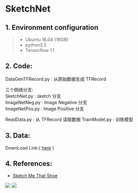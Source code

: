 # SketchNet
## 1. Environment configuration
   > - Ubuntu 16.04 (16GB)
   > - python3.5
   > - Tensorflow 1.1

## 2. Code:
DataGenTFRecord.py : 从原始数据生成 TFRecord
	
三个网络分支:<br/>
SketchNet.py : sketch 分支<br/>
ImageNetNeg.py : Image Negative 分支<br/>
ImageNetPos.py : Image Positive 分支<br/>
	
ReadData.py : 从 TFRecord 读取数据
TrainModel.py : 训练模型

## 3. Data:
DownLoad Link:( [here](http://www.eecs.qmul.ac.uk/~qian/Qian's%20Materials/sbir_cvpr2016.tar) )

## 4. References:
- [Sketch Me That Shoe](http://www.eecs.qmul.ac.uk/~qian/Project_cvpr16.html)<br/>

![](https://i.pximg.net/img-original/img/2010/03/27/09/20/31/9623213_p0.jpg)
![](https://i.pximg.net/img-original/img/2010/04/11/00/40/25/9956255_p0.jpg)
